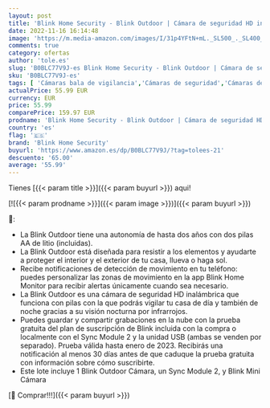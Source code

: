 ```yaml
---
layout: post
title: 'Blink Home Security - Blink Outdoor | Cámara de seguridad HD inalámbrica y resistente a la intemperie  1 cámara + Blink Mini  Cámara de seguridad inteligente compacta  interior  vídeo HD 1080p  con Alexa integrada'
date: 2022-11-16 16:14:48
image: 'https://m.media-amazon.com/images/I/31p4YFtN+mL._SL500_._SL400_.jpg'
comments: true
category: ofertas
author: 'tole.es'
slug: 'B0BLC77V9J-es Blink Home Security - Blink Outdoor | Cámara de seguridad...'
sku: 'B0BLC77V9J-es'
tags: [ 'Cámaras bala de vigilancia','Cámaras de seguridad','Cámaras de vigilancia','Cámaras espía','Dispositivos Amazon','Dispositivos Amazon y Accesorios','Electrónica','Fotografía y videocámaras','Paquetes de dispositivos','Seguridad e iluminación para hogar inteligente','alexa','blink home security','🇪🇸', ]
actualPrice: 55.99 EUR
currency: EUR
price: 55.99
comparePrice: 159.97 EUR
prodname: 'Blink Home Security - Blink Outdoor | Cámara de seguridad HD inalámbrica y resistente a la intemperie  1 cámara + Blink Mini  Cámara de seguridad inteligente compacta  interior  vídeo HD 1080p  con Alexa integrada'
country: 'es'
flag: '🇪🇸'
brand: 'Blink Home Security'
buyurl: 'https://www.amazon.es/dp/B0BLC77V9J/?tag=tolees-21'
descuento: '65.00'
average: '55.99'
---
```


Tienes [{{< param title >}}]({{< param buyurl >}}) aqui!

[![{{< param prodname >}}]({{< param image >}})]({{< param buyurl >}})

🔎:

- La Blink Outdoor tiene una autonomía de hasta dos años con dos pilas AA de litio (incluidas).
- La Blink Outdoor está diseñada para resistir a los elementos y ayudarte a proteger el interior y el exterior de tu casa, llueva o haga sol.
- Recibe notificaciones de detección de movimiento en tu teléfono: puedes personalizar las zonas de movimiento en la app Blink Home Monitor para recibir alertas únicamente cuando sea necesario.
- La Blink Outdoor es una cámara de seguridad HD inalámbrica que funciona con pilas con la que podrás vigilar tu casa de día y también de noche gracias a su visión nocturna por infrarrojos.
- Puedes guardar y compartir grabaciones en la nube con la prueba gratuita del plan de suscripción de Blink incluida con la compra o localmente con el Sync Module 2 y la unidad USB (ambas se venden por separado). Prueba válida hasta enero de 2023. Recibirás una notificación al menos 30 días antes de que caduque la prueba gratuita con información sobre cómo suscribirte.
- Este lote incluye 1 Blink Outdoor Cámara, un Sync Module 2, y Blink Mini Cámara

[🛒 Comprar!!!]({{< param buyurl >}})
